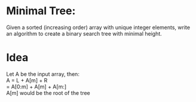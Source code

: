 # Minimal Tree:  
Given a sorted (increasing order) array with unique integer elements, write an algorithm to create a binary search tree with minimal height.  

# Idea  
Let A be the input array, then:  
A = L + A[m] + R  
  = A[0:m] + A[m] + A[m:]  
A[m] would be the root of the tree  

